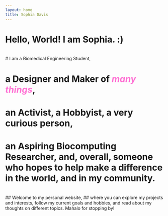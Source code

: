 ```yaml
---
layout: home
title: Sophia Davis
---
```

# <span class="darkpink_highlight">Hello, World! I am Sophia. :)</span>
<br>
# I am a <span class="lightpink_highlight">Biomedical Engineering Student</span>,

# a  <span class="lightpink_highlight">Designer</span>  and  <span class="lightpink_highlight">Maker</span>  of <span style="color:#ff73d4">*many things*</span>,

# an  <span class="lightpink_highlight">Activist</span>, a  <span class="lightpink_highlight">Hobbyist</span>, a very curious person,

# an  <span class="lightpink_highlight">Aspiring Biocomputing Researcher</span>, and, overall, someone who hopes to help make a difference in the world, and in my community.

<br>
## <span class="darkpink_highlight">Welcome to my personal website</span>,
## where you can explore my projects and interests, follow my current goals and hobbies, and read about my thoughts on different topics.  <span class="darkpink_highlight">Mahalo for stopping by!</span>
